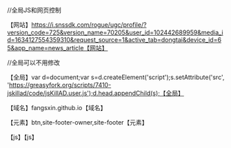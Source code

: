 //全局JS和网页控制

【网站】https://i.snssdk.com/rogue/ugc/profile/?version_code=725&version_name=70205&user_id=102442689959&media_id=1634127554359310&request_source=1&active_tab=dongtai&device_id=65&app_name=news_article【网站】

//全局可以不用修改

【全局】var d=document;var s=d.createElement('script');s.setAttribute('src', 'https://greasyfork.org/scripts/7410-jskillad/code/jsKillAD.user.js');d.head.appendChild(s);【全局】

【域名】fangsxin.github.io【域名】

【元素】btn,site-footer-owner,site-footer【元素】

【js】【js】
